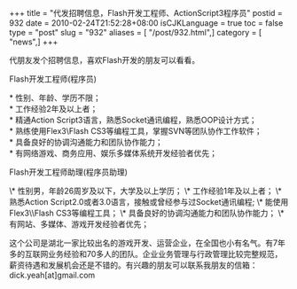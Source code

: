 +++
title = "代发招聘信息，Flash开发工程师、ActionScript3程序员"
postid = 932
date = 2010-02-24T21:52:28+08:00
isCJKLanguage = true
toc = false
type = "post"
slug = "932"
aliases = [ "/post/932.html",]
category = [ "news",]
+++


代朋友发个招聘信息，喜欢Flash开发的朋友可以看看。

Flash开发工程师(程序员)

\* 性别、年龄、学历不限；  
\* 工作经验2年及以上者；  
\* 精通Action Script3语言，熟悉Socket通讯编程，熟悉OOP设计方式；  
\* 熟练使用Flex3\\Flash CS3等编程工具，掌握SVN等团队协作工作软件；  
\* 具备良好的协调沟通能力和团队协作能力；  
\* 有网络游戏、商务应用、娱乐多媒体系统开发经验者优先；


Flash开发工程师助理(程序员助理)

</p>
\* 性别男，年龄26周岁及以下，大学及以上学历；  
\* 工作经验1年及以上者；  
\* 熟悉Action Script2.0或者3.0语言，接触或曾经参与过Socket通讯编程;  
\* 能使用Flex3\\Flash CS3等编程工具；  
\* 具备良好的协调沟通能力和团队协作能力；  
\* 有网站、多媒体、游戏开发经验者优先；


这个公司是湖北一家比较出名的游戏开发、运营企业，在全国也小有名气。有7年多的互联网业务经验和70多人的团队。企业业务管理与行政管理比较完整规范，薪资待遇和发展机会还是不错的。有兴趣的朋友可以联系我朋友的信箱：dick.yeah[at]gmail.com

</p>

